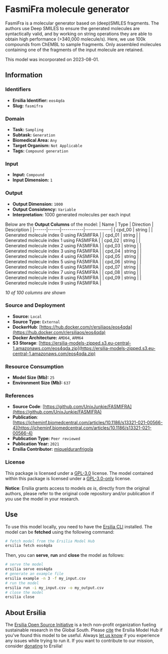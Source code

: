 # FasmiFra molecule generator

FasmiFra is a molecular generator based on (deep)SMILES fragments. The authors use Deep SMILES to ensure the generated molecules are syntactically valid, and by working on string operations they are able to obtain high performance (>340,000 molecule/s). Here, we use 100k compounds from ChEMBL to sample fragments. Only assembled molecules containing one of the fragments of the input molecule are retained.

This model was incorporated on 2023-08-01.

## Information
### Identifiers
- **Ersilia Identifier:** `eos4qda`
- **Slug:** `fasmifra`

### Domain
- **Task:** `Sampling`
- **Subtask:** `Generation`
- **Biomedical Area:** `Any`
- **Target Organism:** `Not Applicable`
- **Tags:** `Compound generation`

### Input
- **Input:** `Compound`
- **Input Dimension:** `1`

### Output
- **Output Dimension:** `1000`
- **Output Consistency:** `Variable`
- **Interpretation:** 1000 generated molecules per each input

Below are the **Output Columns** of the model:
| Name | Type | Direction | Description |
|------|------|-----------|-------------|
| cpd_00 | string |  | Generated molecule index 0 using FASMIFRA |
| cpd_01 | string |  | Generated molecule index 1 using FASMIFRA |
| cpd_02 | string |  | Generated molecule index 2 using FASMIFRA |
| cpd_03 | string |  | Generated molecule index 3 using FASMIFRA |
| cpd_04 | string |  | Generated molecule index 4 using FASMIFRA |
| cpd_05 | string |  | Generated molecule index 5 using FASMIFRA |
| cpd_06 | string |  | Generated molecule index 6 using FASMIFRA |
| cpd_07 | string |  | Generated molecule index 7 using FASMIFRA |
| cpd_08 | string |  | Generated molecule index 8 using FASMIFRA |
| cpd_09 | string |  | Generated molecule index 9 using FASMIFRA |

_10 of 100 columns are shown_
### Source and Deployment
- **Source:** `Local`
- **Source Type:** `External`
- **DockerHub**: [https://hub.docker.com/r/ersiliaos/eos4qda](https://hub.docker.com/r/ersiliaos/eos4qda)
- **Docker Architecture:** `AMD64`, `ARM64`
- **S3 Storage**: [https://ersilia-models-zipped.s3.eu-central-1.amazonaws.com/eos4qda.zip](https://ersilia-models-zipped.s3.eu-central-1.amazonaws.com/eos4qda.zip)

### Resource Consumption
- **Model Size (Mb):** `25`
- **Environment Size (Mb):** `637`


### References
- **Source Code**: [https://github.com/UnixJunkie/FASMIFRA](https://github.com/UnixJunkie/FASMIFRA)
- **Publication**: [https://jcheminf.biomedcentral.com/articles/10.1186/s13321-021-00566-4](https://jcheminf.biomedcentral.com/articles/10.1186/s13321-021-00566-4)
- **Publication Type:** `Peer reviewed`
- **Publication Year:** `2021`
- **Ersilia Contributor:** [miquelduranfrigola](https://github.com/miquelduranfrigola)

### License
This package is licensed under a [GPL-3.0](https://github.com/ersilia-os/ersilia/blob/master/LICENSE) license. The model contained within this package is licensed under a [GPL-3.0-only](LICENSE) license.

**Notice**: Ersilia grants access to models _as is_, directly from the original authors, please refer to the original code repository and/or publication if you use the model in your research.


## Use
To use this model locally, you need to have the [Ersilia CLI](https://github.com/ersilia-os/ersilia) installed.
The model can be **fetched** using the following command:
```bash
# fetch model from the Ersilia Model Hub
ersilia fetch eos4qda
```
Then, you can **serve**, **run** and **close** the model as follows:
```bash
# serve the model
ersilia serve eos4qda
# generate an example file
ersilia example -n 3 -f my_input.csv
# run the model
ersilia run -i my_input.csv -o my_output.csv
# close the model
ersilia close
```

## About Ersilia
The [Ersilia Open Source Initiative](https://ersilia.io) is a tech non-profit organization fueling sustainable research in the Global South.
Please [cite](https://github.com/ersilia-os/ersilia/blob/master/CITATION.cff) the Ersilia Model Hub if you've found this model to be useful. Always [let us know](https://github.com/ersilia-os/ersilia/issues) if you experience any issues while trying to run it.
If you want to contribute to our mission, consider [donating](https://www.ersilia.io/donate) to Ersilia!
